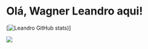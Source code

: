 <h1>Olá, Wagner Leandro aqui!</h1>

[![Leandro GitHub stats](https://github-readme-stats.vercel.app/api?username=L3ndry&theme=radical&show_icons=true))]

<a href="https://www.instagram.com/__lndry/"><img src="https://img.shields.io/badge/Instagram-E4405F?style=for-the-badge&logo=instagram&logoColor=white" target="_blank"></a>
